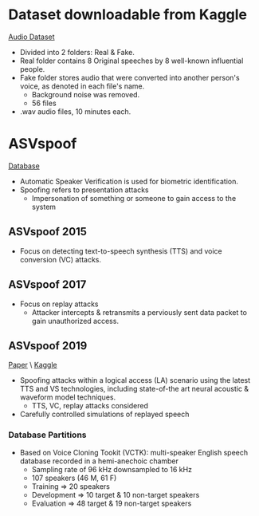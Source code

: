 
# Dataset downloadable from Kaggle
[Audio Dataset](https://www.kaggle.com/datasets/birdy654/deep-voice-deepfake-voice-recognition/data)
- Divided into 2 folders: Real & Fake.
- Real folder contains 8 Original speeches by 8 well-known influential people.
- Fake folder stores audio that were converted into another person's voice, as denoted in each file's name.
  - Background noise was removed.
  - 56 files
- .wav audio files, 10 minutes each.

# ASVspoof
[Database](https://www.asvspoof.org/database)
- Automatic Speaker Verification is used for biometric identification.
- Spoofing refers to presentation attacks
  - Impersonation of something or someone to gain access to the system

## ASVspoof 2015
- Focus on detecting text-to-speech synthesis (TTS) and voice conversion (VC) attacks.

## ASVspoof 2017
- Focus on replay attacks
  - Attacker intercepts & retransmits a perviously sent data packet to gain unauthorized access.

## ASVspoof 2019
[Paper](https://arxiv.org/pdf/1911.01601) \\
[Kaggle](https://www.kaggle.com/datasets/awsaf49/asvpoof-2019-dataset)
- Spoofing attacks within a logical access (LA) scenario using the latest TTS and VS technologies, including state-of-the art neural acoustic & waveform model techniques.
  - TTS, VC, replay attacks considered
- Carefully controlled simulations of replayed speech
### Database Partitions
- Based on Voice Cloning Tookit (VCTK): multi-speaker English speech database recorded in a hemi-anechoic chamber
  - Sampling rate of 96 kHz downsampled to 16 kHz
  - 107 speakers (46 M, 61 F)
  - Training => 20 speakers
  - Development => 10 target & 10 non-target speakers
  - Evaluation => 48 target & 19 non-target speakers
